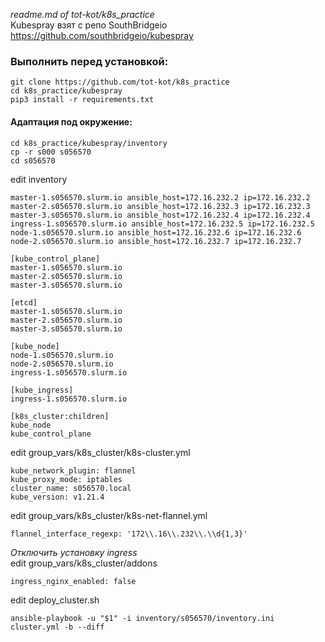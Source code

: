*readme.md of tot-kot/k8s_practice*  
Kubespray взят с репо SouthBridgeio https://github.com/southbridgeio/kubespray
### Выполнить перед установкой:
```
git clone https://github.com/tot-kot/k8s_practice
cd k8s_practice/kubespray
pip3 install -r requirements.txt
```
#### Адаптация под окружение:
```
cd k8s_practice/kubespray/inventory
cp -r s000 s056570
cd s056570
```
edit inventory
```
master-1.s056570.slurm.io ansible_host=172.16.232.2 ip=172.16.232.2
master-2.s056570.slurm.io ansible_host=172.16.232.3 ip=172.16.232.3
master-3.s056570.slurm.io ansible_host=172.16.232.4 ip=172.16.232.4
ingress-1.s056570.slurm.io ansible_host=172.16.232.5 ip=172.16.232.5
node-1.s056570.slurm.io ansible_host=172.16.232.6 ip=172.16.232.6
node-2.s056570.slurm.io ansible_host=172.16.232.7 ip=172.16.232.7

[kube_control_plane]
master-1.s056570.slurm.io
master-2.s056570.slurm.io
master-3.s056570.slurm.io

[etcd]
master-1.s056570.slurm.io
master-2.s056570.slurm.io
master-3.s056570.slurm.io

[kube_node]
node-1.s056570.slurm.io
node-2.s056570.slurm.io
ingress-1.s056570.slurm.io

[kube_ingress]
ingress-1.s056570.slurm.io

[k8s_cluster:children]
kube_node
kube_control_plane
```
edit group_vars/k8s_cluster/k8s-cluster.yml
```
kube_network_plugin: flannel
kube_proxy_mode: iptables
cluster_name: s056570.local
kube_version: v1.21.4
```
edit group_vars/k8s_cluster/k8s-net-flannel.yml
```
flannel_interface_regexp: '172\\.16\\.232\\.\\d{1,3}'
```
*Отключить установку ingress*  
edit group_vars/k8s_cluster/addons
```
ingress_nginx_enabled: false
```
edit deploy_cluster.sh
```
ansible-playbook -u "$1" -i inventory/s056570/inventory.ini cluster.yml -b --diff
```